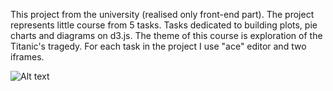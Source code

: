 This project from the university (realised only front-end part).
The project represents little course from 5 tasks. Tasks dedicated to building plots, pie charts and diagrams on d3.js. 
The theme of this course is exploration of the Titanic's tragedy.
For each task in the project I use "ace" editor and two iframes.

![Alt text](/readmi_img/main_page.png?raw=true "Main page")
